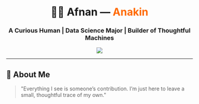 
<h1 align="center">👨‍💻 Afnan — <span style="color:#FF6A00;">Anakin</span></h1>

<h3 align="center">
  A Curious Human | Data Science Major | Builder of Thoughtful Machines
</h3>

<p align="center">
  <img src="https://readme-typing-svg.herokuapp.com?lines=Learning+to+think+with+machines...;Exploring+intelligence,+natural+and+artificial.;Building+tools+that+matter.;Coding+the+future+with+intention.;Pakistan+based+—+Globally+curious+🌍&center=true&width=600&height=45&color=FF6A00&vCenter=true&size=22" />
</p>

---

## 🧬 About Me

> "Everything I see is someone’s contribution. I’m just here to leave a small, thoughtful trace of my own."



